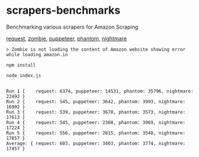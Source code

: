 
# scrapers-benchmarks

Benchmarking various scrapers for Amazon Scraping

[request], [zombie], [puppeteer], [phantom], [nightmare]

[request]: https://github.com/request/request
[zombie]: https://github.com/assaf/zombie
[puppeteer]: https://github.com/GoogleChrome/puppeteer
[phantom]: https://github.com/Medium/phantomjs
[nightmare]: https://github.com/segmentio/nightmare

```
> Zombie is not loading the content of Amazon website showing error while loading amazon.in

npm install

node index.js


Run 1 {    request: 6374, puppeteer: 14531, phantom: 35796, nightmare: 22492 }
Run 2 {    request: 545, puppeteer: 3642, phantom: 3993, nightmare: 16902 }
Run 3 {    request: 539, puppeteer: 3678, phantom: 3573, nightmare: 17613 }
Run 4 {    request: 545, puppeteer: 2308, phantom: 3969, nightmare: 17224 }
Run 5 {    request: 556, puppeteer: 2815, phantom: 3548, nightmare: 17857 }
Average: { request: 603, puppeteer: 3403, phantom: 3774, nightmare: 17457 }

```
